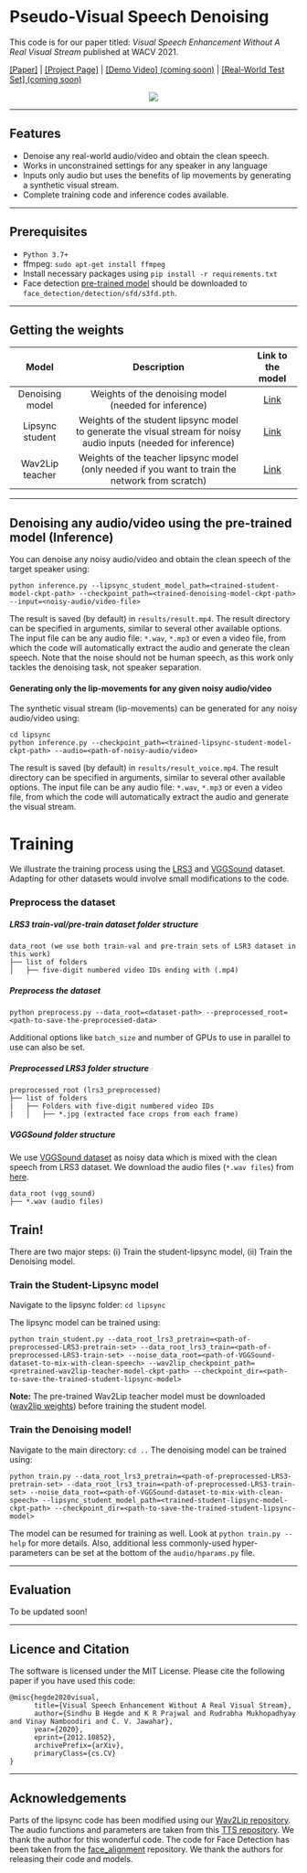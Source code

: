 

# Pseudo-Visual Speech Denoising

This code is for our paper titled: *Visual Speech Enhancement Without A Real Visual Stream* published at WACV 2021.

[[Paper]](https://arxiv.org/abs/2012.10852) | [[Project Page]](http://cvit.iiit.ac.in/research/projects/cvit-projects/visual-speech-enhancement-without-a-real-visual-stream/) | [[Demo Video] (coming soon)](https://github.com/Sindhu-Hegde/pseudo-visual-speech-denoising) | [[Real-World Test Set] (coming soon)](https://github.com/Sindhu-Hegde/pseudo-visual-speech-denoising#)
<br />
<p align="center">
    <img src="https://drive.google.com/uc?export=view&id=1y9FfNJIl5dI6_Luz6a7I_RWXHY7ZCF8_">
</p> 

------
**Features**
--------
- Denoise any real-world audio/video and obtain the clean speech.
- Works in unconstrained settings for any speaker in any language
- Inputs only audio but uses the benefits of lip movements by generating a synthetic visual stream. 
- Complete training code and inference codes available. 

----
Prerequisites
---
- `Python 3.7+`
- ffmpeg: `sudo apt-get install ffmpeg`
- Install necessary packages using `pip install -r requirements.txt`
- Face detection [pre-trained model](https://www.adrianbulat.com/downloads/python-fan/s3fd-619a316812.pth) should be downloaded to `face_detection/detection/sfd/s3fd.pth`.
-----
Getting the weights
-----


| Model  | Description |  Link to the model | 
| :-------------: | :---------------: | :---------------: |
| Denoising model  | Weights of the denoising model (needed for inference) | [Link]() |---
| Lipsync student  | Weights of the student lipsync model to generate the visual stream for noisy audio inputs (needed for inference)| [Link](https://iiitaphyd-my.sharepoint.com/:u:/g/personal/sindhu_hegde_research_iiit_ac_in/EUR-4Fbq_11Dm5xzE5BpG8YBNVHqRi4cn0fabni74Zlauw?e=zl0AxL) |
| Wav2Lip teacher  |Weights of the teacher lipsync model (only needed if you want to train the network from scratch) | [Link](https://iiitaphyd-my.sharepoint.com/:u:/g/personal/radrabha_m_research_iiit_ac_in/Eb3LEzbfuKlJiR600lQWRxgBIY27JZg80f7V9jtMfbNDaQ?e=TBFBVW)  |

---
Denoising any audio/video using the pre-trained model (Inference)
----
You can denoise any noisy audio/video and obtain the clean speech of the target speaker using:

    python inference.py --lipsync_student_model_path=<trained-student-model-ckpt-path> --checkpoint_path=<trained-denoising-model-ckpt-path> --input=<noisy-audio/video-file>

The result is saved (by default) in `results/result.mp4`. The result directory can be specified in arguments, similar to several other available options. The input file can be any audio file: `*.wav`, `*.mp3` or even a video file, from which the code will automatically extract the audio and generate the clean speech. Note that the noise should not be human speech, as this work only tackles the denoising task, not speaker separation.

#### Generating only the lip-movements for any given noisy audio/video
The synthetic visual stream (lip-movements) can be generated for any noisy audio/video using:

    cd lipsync
    python inference.py --checkpoint_path=<trained-lipsync-student-model-ckpt-path> --audio=<path-of-noisy-audio/video>

The result is saved (by default) in `results/result_voice.mp4`. The result directory can be specified in arguments, similar to several other available options. The input file can be any audio file: `*.wav`, `*.mp3` or even a video file, from which the code will automatically extract the audio and generate the visual stream.

# Training

We illustrate the training process using the [LRS3](https://www.robots.ox.ac.uk/~vgg/data/lip_reading/lrs3.html) and [VGGSound](https://www.robots.ox.ac.uk/~vgg/data/vggsound/) dataset. Adapting for other datasets would involve small modifications to the code.

### Preprocess the dataset
##### LRS3 train-val/pre-train dataset folder structure

```
data_root (we use both train-val and pre-train sets of LSR3 dataset in this work)
├── list of folders
│   ├── five-digit numbered video IDs ending with (.mp4)
```

##### Preprocess the dataset

    python preprocess.py --data_root=<dataset-path> --preprocessed_root=<path-to-save-the-preprocessed-data>

Additional options like `batch_size` and number of GPUs to use in parallel to use can also be set.

##### Preprocessed LRS3 folder structure

```
preprocessed_root (lrs3_preprocessed)
├── list of folders
|	├── Folders with five-digit numbered video IDs
|	│   ├── *.jpg (extracted face crops from each frame)
```

##### VGGSound folder structure

We use [VGGSound dataset](https://www.robots.ox.ac.uk/~vgg/data/vggsound/) as noisy data which is mixed with the clean speech from LRS3 dataset. We download the audio files (`*.wav files`) from [here](https://www.robots.ox.ac.uk/~vgg/data/vggsound/). 

```
data_root (vgg_sound)
├── *.wav (audio files)
```

## Train!

There are two major steps: (i) Train the student-lipsync model, (ii) Train the Denoising model.

### Train the Student-Lipsync model
Navigate to the lipsync folder: `cd lipsync`

The lipsync model can be trained using:

    python train_student.py --data_root_lrs3_pretrain=<path-of-preprocessed-LRS3-pretrain-set> --data_root_lrs3_train=<path-of-preprocessed-LRS3-train-set> --noise_data_root=<path-of-VGGSound-dataset-to-mix-with-clean-speech> --wav2lip_checkpoint_path=<pretrained-wav2lip-teacher-model-ckpt-path> --checkpoint_dir=<path-to-save-the-trained-student-lipsync-model>

**Note:** The pre-trained Wav2Lip teacher model must be downloaded ([wav2lip weights](https://iiitaphyd-my.sharepoint.com/:u:/g/personal/radrabha_m_research_iiit_ac_in/Eb3LEzbfuKlJiR600lQWRxgBIY27JZg80f7V9jtMfbNDaQ?e=TBFBVW))  before training the student model.
  
### Train the Denoising model!
Navigate to the main directory: `cd ..`
The denoising model can be trained using:

    python train.py --data_root_lrs3_pretrain=<path-of-preprocessed-LRS3-pretrain-set> --data_root_lrs3_train=<path-of-preprocessed-LRS3-train-set> --noise_data_root=<path-of-VGGSound-dataset-to-mix-with-clean-speech> --lipsync_student_model_path=<trained-student-lipsync-model-ckpt-path> --checkpoint_dir=<path-to-save-the-trained-student-lipsync-model>
    
The model can be resumed for training as well. Look at `python train.py --help` for more details. Also, additional less commonly-used hyper-parameters can be set at the bottom of the `audio/hparams.py` file.

----
Evaluation
---
To be updated soon!

---
Licence and Citation
---
The software is licensed under the MIT License. Please cite the following paper if you have used this code:

```
@misc{hegde2020visual,
      title={Visual Speech Enhancement Without A Real Visual Stream}, 
      author={Sindhu B Hegde and K R Prajwal and Rudrabha Mukhopadhyay and Vinay Namboodiri and C. V. Jawahar},
      year={2020},
      eprint={2012.10852},
      archivePrefix={arXiv},
      primaryClass={cs.CV}
}
```

---
Acknowledgements
---
Parts of the lipsync code has been modified using our [Wav2Lip repository](https://github.com/Rudrabha/Wav2Lip). The audio functions and parameters are taken from this [TTS repository](https://github.com/r9y9/deepvoice3_pytorch). We thank the author for this wonderful code. The code for Face Detection has been taken from the [face_alignment](https://github.com/1adrianb/face-alignment) repository. We thank the authors for releasing their code and models.
